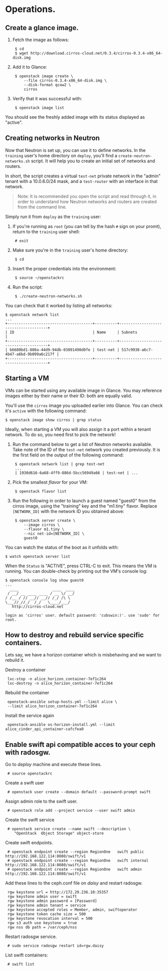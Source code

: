 # Operations.

## Create a glance image.

1. Fetch the image as follows:

        $ cd
        $ wget http://download.cirros-cloud.net/0.3.4/cirros-0.3.4-x86_64-disk.img

2. Add it to Glance:

        $ openstack image create \
            --file cirros-0.3.4-x86_64-disk.img \
            --disk-format qcow2 \
            cirros

3. Verify that it was successful with:

        $ openstack image list

You should see the freshly added image with its status displayed as "active".


## Creating networks in Neutron

Now that Neutron is set up, you can use it to define networks.  In the
`training` user's home directory on `deploy`, you'll find a
`create-neutron-networks.sh` script. It will help you to create an initial set
of networks and routers.

In short, the script creates a virtual `test-net` private network in the
"admin" tenant with a 10.0.6.0/24 mask, and a `test-router` with an interface
in that network.

> Note: It is recommended you open the script and read through it, in order to
> understand how Neutron networks and routers are created from the command
> line.

Simply run it from `deploy` as the `training` user:

1. If you're running as `root` (you can tell by the hash `#` sign on your
   promt), return to the `training` user shell:

        # exit

2. Make sure you're in the `training` user's home directory:

        $ cd

3. Insert the proper credentials into the environment:

        $ source ~/openstackrc

4. Run the script:

        $ ./create-neutron-networks.sh

You can check that it worked by listing all networks:

    $ openstack network list
    ...
    +--------------------------------------+----------+--------------------------------------+
    | ID                                   | Name     | Subnets                              |
    +--------------------------------------+----------+--------------------------------------+
    | b6680bd1-808a-44d9-94db-03891490d0fe | test-net | 517c9938-a6c7-4b47-a6bd-9b099a6c217f |
    +--------------------------------------+----------+--------------------------------------+


## Starting a VM

VMs can be started using any available image in Glance.  You may reference
images either by their name or their ID: both are equally valid.

You'll use the `cirros` image you uploaded earlier into Glance.  You can check
it's `active` with the following command:

    $ openstack image show cirros | grep status

Ideally, when starting a VM you will also assign it a port within a tenant
network. To do so, you need first to pick the network!

1. Run the command below to get a list of Neutron networks available.  Take
   note of the ID of the `test-net` network you created previously.  It is the
   first field on the output of the following command:

        $ openstack network list | grep test-net
        ...
        | 1930d616-6a68-4ff9-886d-5bcc56949a66 | test-net | ...

2. Pick the smallest *flavor* for your VM:

        $ openstack flavor list

3. Run the following in order to launch a guest named "guest0" from the cirros
   image, using the "training" key and the "m1.tiny" flavor. Replace
   `[NETWORK_ID]` with the network ID you obtained above:

        $ openstack server create \
            --image cirros \
            --flavor m1.tiny \
            --nic net-id=[NETWORK_ID] \
            guest0

You can watch the status of the boot as it unfolds with:

    $ watch openstack server list

When the `Status` is "ACTIVE", press CTRL-C to exit.  This means the VM is
running.  You can double-check by printing out the VM's console log:

    $ openstack console log show guest0
    ...
      ____               ____  ____
     / __/ __ ____ ____ / __ \/ __/
    / /__ / // __// __// /_/ /\ \ 
    \___//_//_/  /_/   \____/___/ 
       http://cirros-cloud.net

    login as 'cirros' user. default password: 'cubswin:)'. use 'sudo' for root.


## How to destroy and rebuild service specific containers.

Lets say, we have a horizon container which is misbehaving and we want to
rebuild it.

Destroy a container

     lxc-stop -n alice_horizon_container-7ef1c264
     lxc-destroy -n alice_horizon_container-7ef1c264

Rebuild the container

     openstack-ansible setup-hosts.yml --limit alice \
     --limit alice_horizon_container-7ef1c264

Install the service again   

     openstack-ansible os-horizon-install.yml --limit alice_cinder_api_container-cafcfea0  



## Enable swift api compatible acces to your ceph with radosgw.

Go to _deploy_ machine and execute these lines.

     # source openstackrc

Create a swift user
   
     # openstack user create --domain default --password-prompt swift

Assign admin role to the swift user.
  
     # openstack role add --project service --user swift admin

Create the swift service
  
     # openstack service create --name swift --description \
        "OpenStack  Object Storage" object-store

Create swift endpoints.

     # openstack endpoint create --region RegionOne   swift public http://192.168.122.114:8080/swift/v1
     # openstack endpoint create --region RegionOne   swift internal http://192.168.122.114:8080/swift/v1
     # openstack endpoint create --region RegionOne   swift admin http://192.168.122.114:8080/swift/v1


Add these lines to the ceph.conf file on _daisy_ and restart radosgw.

     rgw keystone url = http://172.29.236.10:35357
     rgw keystone admin user = swift
     rgw keystone admin password = [Password]
     rgw keystone admin tenant = service
     rgw keystone accepted roles = Member, admin, swiftoperator
     rgw keystone token cache size = 500
     rgw keystone revocation interval = 500
     rgw s3 auth use keystone = true
     rgw nss db path = /var/ceph/nss

Restart radosgw service.

     # sudo service radosgw restart id=rgw.daisy

List swift containers:

     # swift list
